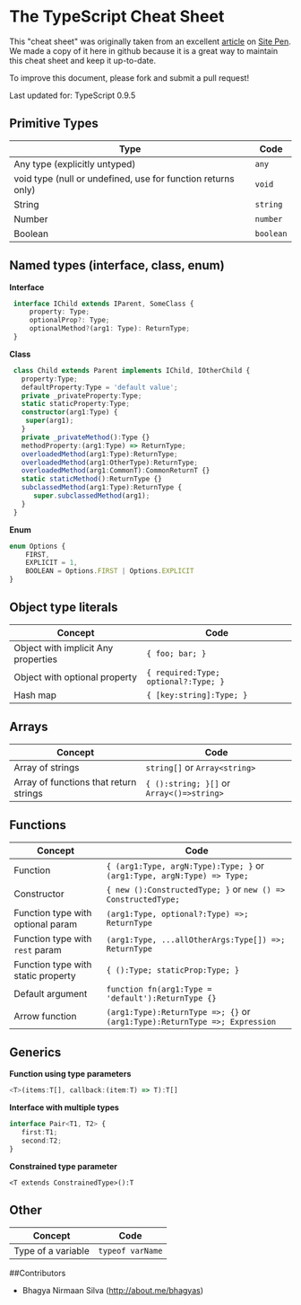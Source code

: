 # The TypeScript Cheat Sheet

This "cheat sheet" was originally taken from an excellent [article](http://www.sitepen.com/blog/2013/12/31/typescript-cheat-sheet/) on [Site Pen](http://www.sitepen.com/). We made a copy of it here in github because it is a great way to maintain this cheat sheet and keep it up-to-date.

To improve this document, please fork and submit a pull request!

Last updated for: TypeScript 0.9.5

## Primitive Types

Type | Code      
--- | ---
Any type (explicitly untyped) | `any`
void type (null or undefined, use for function returns only) | `void`
String | `string`
Number | `number`
Boolean | `boolean`

## Named types (interface, class, enum)

**Interface**

```typescript
 interface IChild extends IParent, SomeClass {
     property: Type;
     optionalProp?: Type;
     optionalMethod?(arg1: Type): ReturnType;
 }
 ```

**Class**
```typescript
 class Child extends Parent implements IChild, IOtherChild {
   property:Type;
   defaultProperty:Type = 'default value';      
   private _privateProperty:Type;      
   static staticProperty:Type;      
   constructor(arg1:Type) {      
    super(arg1);      
   }      
   private _privateMethod():Type {}      
   methodProperty:(arg1:Type) => ReturnType;      
   overloadedMethod(arg1:Type):ReturnType;      
   overloadedMethod(arg1:OtherType):ReturnType;      
   overloadedMethod(arg1:CommonT):CommonReturnT {}      
   static staticMethod():ReturnType {}      
   subclassedMethod(arg1:Type):ReturnType {      
      super.subclassedMethod(arg1);      
   }      
 } 
```

**Enum**
```typescript
enum Options {
    FIRST,
    EXPLICIT = 1,
    BOOLEAN = Options.FIRST | Options.EXPLICIT
}
```

## Object type literals

Concept | Code      
--- | ---
Object with implicit Any properties | `{ foo; bar; }`
Object with optional property | `{ required:Type; optional?:Type; }`
Hash map | `{ [key:string]:Type; }`

## Arrays

Concept | Code      
--- | ---
Array of strings | `string[]` or `Array<string>`
Array of functions that return strings | `{ ():string; }[]` or `Array<()=>string>`

## Functions

Concept | Code      
--- | ---
Function | `{ (arg1:Type, argN:Type):Type; }` or `(arg1:Type, argN:Type) => Type;`
Constructor | `{ new ():ConstructedType; }` or `new () => ConstructedType;`
Function type with optional param | `(arg1:Type, optional?:Type) =>; ReturnType`
Function type with `rest` param | `(arg1:Type, ...allOtherArgs:Type[]) =>; ReturnType`
Function type with static property | `{ ():Type; staticProp:Type; }`
Default argument | `function fn(arg1:Type = 'default'):ReturnType {}`
Arrow function | `(arg1:Type):ReturnType =>; {}` or `(arg1:Type):ReturnType =>; Expression`

## Generics

**Function using type parameters**

```typescript
<T>(items:T[], callback:(item:T) => T):T[]
```

**Interface with multiple types**

```typescript
interface Pair<T1, T2> {
   first:T1;
   second:T2;
}
```

**Constrained type parameter**

```
<T extends ConstrainedType>():T
```

## Other

Concept | Code      
--- | ---
Type of a variable | `typeof varName`

##Contributors
- Bhagya Nirmaan Silva (http://about.me/bhagyas)

